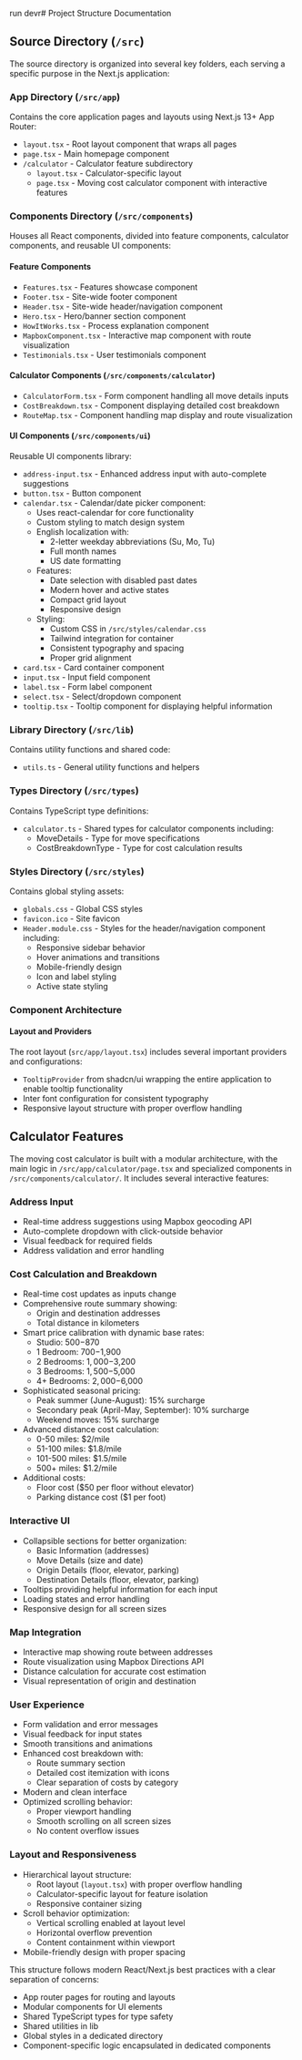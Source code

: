run devr# Project Structure Documentation

## Source Directory (`/src`)

The source directory is organized into several key folders, each serving a specific purpose in the Next.js application:

### App Directory (`/src/app`)
Contains the core application pages and layouts using Next.js 13+ App Router:
- `layout.tsx` - Root layout component that wraps all pages
- `page.tsx` - Main homepage component
- `/calculator` - Calculator feature subdirectory
  - `layout.tsx` - Calculator-specific layout
  - `page.tsx` - Moving cost calculator component with interactive features

### Components Directory (`/src/components`)
Houses all React components, divided into feature components, calculator components, and reusable UI components:

#### Feature Components
- `Features.tsx` - Features showcase component
- `Footer.tsx` - Site-wide footer component
- `Header.tsx` - Site-wide header/navigation component
- `Hero.tsx` - Hero/banner section component
- `HowItWorks.tsx` - Process explanation component
- `MapboxComponent.tsx` - Interactive map component with route visualization
- `Testimonials.tsx` - User testimonials component

#### Calculator Components (`/src/components/calculator`)
- `CalculatorForm.tsx` - Form component handling all move details inputs
- `CostBreakdown.tsx` - Component displaying detailed cost breakdown
- `RouteMap.tsx` - Component handling map display and route visualization

#### UI Components (`/src/components/ui`)
Reusable UI components library:
- `address-input.tsx` - Enhanced address input with auto-complete suggestions
- `button.tsx` - Button component
- `calendar.tsx` - Calendar/date picker component:
  - Uses react-calendar for core functionality
  - Custom styling to match design system
  - English localization with:
    - 2-letter weekday abbreviations (Su, Mo, Tu)
    - Full month names
    - US date formatting
  - Features:
    - Date selection with disabled past dates
    - Modern hover and active states
    - Compact grid layout
    - Responsive design
  - Styling:
    - Custom CSS in `/src/styles/calendar.css`
    - Tailwind integration for container
    - Consistent typography and spacing
    - Proper grid alignment
- `card.tsx` - Card container component
- `input.tsx` - Input field component
- `label.tsx` - Form label component
- `select.tsx` - Select/dropdown component
- `tooltip.tsx` - Tooltip component for displaying helpful information

### Library Directory (`/src/lib`)
Contains utility functions and shared code:
- `utils.ts` - General utility functions and helpers

### Types Directory (`/src/types`)
Contains TypeScript type definitions:
- `calculator.ts` - Shared types for calculator components including:
  - MoveDetails - Type for move specifications
  - CostBreakdownType - Type for cost calculation results

### Styles Directory (`/src/styles`)
Contains global styling assets:
- `globals.css` - Global CSS styles
- `favicon.ico` - Site favicon
- `Header.module.css` - Styles for the header/navigation component including:
  - Responsive sidebar behavior
  - Hover animations and transitions
  - Mobile-friendly design
  - Icon and label styling
  - Active state styling

### Component Architecture

#### Layout and Providers
The root layout (`src/app/layout.tsx`) includes several important providers and configurations:
- `TooltipProvider` from shadcn/ui wrapping the entire application to enable tooltip functionality
- Inter font configuration for consistent typography
- Responsive layout structure with proper overflow handling

## Calculator Features

The moving cost calculator is built with a modular architecture, with the main logic in `/src/app/calculator/page.tsx` and specialized components in `/src/components/calculator/`. It includes several interactive features:

### Address Input
- Real-time address suggestions using Mapbox geocoding API
- Auto-complete dropdown with click-outside behavior
- Visual feedback for required fields
- Address validation and error handling

### Cost Calculation and Breakdown
- Real-time cost updates as inputs change
- Comprehensive route summary showing:
  - Origin and destination addresses
  - Total distance in kilometers
- Smart price calibration with dynamic base rates:
  - Studio: $500-$870
  - 1 Bedroom: $700-$1,900
  - 2 Bedrooms: $1,000-$3,200
  - 3 Bedrooms: $1,500-$5,000
  - 4+ Bedrooms: $2,000-$6,000
- Sophisticated seasonal pricing:
  - Peak summer (June-August): 15% surcharge
  - Secondary peak (April-May, September): 10% surcharge
  - Weekend moves: 15% surcharge
- Advanced distance cost calculation:
  - 0-50 miles: $2/mile
  - 51-100 miles: $1.8/mile
  - 101-500 miles: $1.5/mile
  - 500+ miles: $1.2/mile
- Additional costs:
  - Floor cost ($50 per floor without elevator)
  - Parking distance cost ($1 per foot)

### Interactive UI
- Collapsible sections for better organization:
  - Basic Information (addresses)
  - Move Details (size and date)
  - Origin Details (floor, elevator, parking)
  - Destination Details (floor, elevator, parking)
- Tooltips providing helpful information for each input
- Loading states and error handling
- Responsive design for all screen sizes

### Map Integration
- Interactive map showing route between addresses
- Route visualization using Mapbox Directions API
- Distance calculation for accurate cost estimation
- Visual representation of origin and destination

### User Experience
- Form validation and error messages
- Visual feedback for input states
- Smooth transitions and animations
- Enhanced cost breakdown with:
  - Route summary section
  - Detailed cost itemization with icons
  - Clear separation of costs by category
- Modern and clean interface
- Optimized scrolling behavior:
  - Proper viewport handling
  - Smooth scrolling on all screen sizes
  - No content overflow issues

### Layout and Responsiveness
- Hierarchical layout structure:
  - Root layout (`layout.tsx`) with proper overflow handling
  - Calculator-specific layout for feature isolation
  - Responsive container sizing
- Scroll behavior optimization:
  - Vertical scrolling enabled at layout level
  - Horizontal overflow prevention
  - Content containment within viewport
- Mobile-friendly design with proper spacing

This structure follows modern React/Next.js best practices with a clear separation of concerns:
- App router pages for routing and layouts
- Modular components for UI elements
- Shared TypeScript types for type safety
- Shared utilities in lib
- Global styles in a dedicated directory
- Component-specific logic encapsulated in dedicated components
